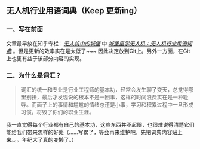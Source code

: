 ## 无人机行业用语词典（Keep 更新ing）

### 一、写在前面

文章最早放在知乎专栏：*[无人机中的城堡](https://zhuanlan.zhihu.com/castleofUAV)* 中
*[城堡里学无人机：无人机行业用语词典](https://zhuanlan.zhihu.com/p/21849795)* 。但是更新的效率实在是太低了~~~ 因此决定放到Git上。另外一方面，在Git上也更有益于该部分内容的实现。

### 二、为什么是词汇？

>词汇的统一和专业是行业工程师的基本功，经常会发生聊了变天，总觉得哪里别扭，最后才发现说的根本不是一回事，这样的时间浪费实在是一种耻辱。而面子上的事情和尴尬的情绪总还是小事，学习和积累过程中一旦形成习惯，将毁了你们的职业生涯。

我一直觉得每个行业都有自己的基本功，这些东西并不起眼，也很难说得清楚它们能给我们带来怎样的好处（……写累了，等会再来维护吧，先把词典内容贴上来。。。年纪大了真的变懒了。）
